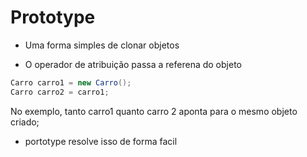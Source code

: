 # Prototype
- Uma forma simples de clonar objetos

- O operador de atribuição passa a referena do objeto 

````java
Carro carro1 = new Carro();
Carro carro2 = carro1;
````
No exemplo, tanto carro1 quanto carro 2 aponta para o mesmo objeto criado;

- portotype resolve isso de forma facil